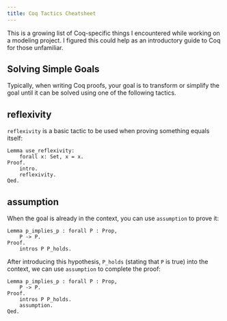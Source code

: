 ```yaml
---
title: Coq Tactics Cheatsheet
---
```


This is a growing list of Coq-specific things I encountered while working on a modeling project.
I figured this could help as an introductory guide to Coq for those unfamiliar.

<h2>Solving Simple Goals</h2>
Typically, when writing Coq proofs, your goal is to transform or simplify the goal until it can be solved using one of the following tactics.

reflexivity
-----------
`reflexivity` is a basic tactic to be used when proving something equals itself:

<pre><code class="language-coq">Lemma use_reflexivity:
    forall x: Set, x = x.
Proof.
    intro.
    reflexivity.
Qed.
</code></pre>

assumption
----------
When the goal is already in the context, you can use `assumption` to prove it:

<pre><code class="language-coq">Lemma p_implies_p : forall P : Prop,
    P -> P.
Proof.
    intros P P_holds.
</code></pre>
After introducing this hypothesis, `P_holds` (stating that `P` is true) into the context, we can use `assumption` to complete the proof:
<pre><code class="language-coq">Lemma p_implies_p : forall P : Prop,
    P -> P.
Proof.
    intros P P_holds.
    assumption.
Qed.
</code></pre>
